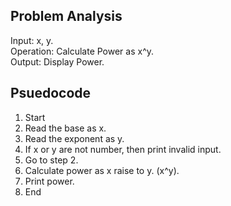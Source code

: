 ## Problem Analysis
Input: x, y.  
Operation: Calculate Power as x^y.  
Output: Display Power.
## Psuedocode
1.	Start
2.	Read the base as x.
3.	Read the exponent as y.
4.	If x or y are not number, then print invalid input.
5.	Go to step 2.
6.	Calculate power as x raise to y. (x^y).
7.	Print power.
8.	End

